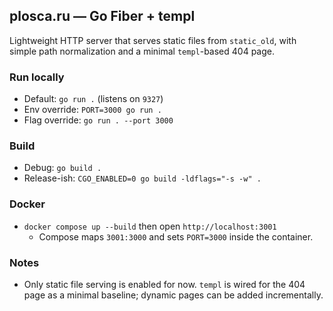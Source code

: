 ## plosca.ru — Go Fiber + templ

Lightweight HTTP server that serves static files from `static_old`, with simple path normalization and a minimal `templ`-based 404 page.

### Run locally

- Default: `go run .` (listens on `9327`)
- Env override: `PORT=3000 go run .`
- Flag override: `go run . --port 3000`

### Build

- Debug: `go build .`
- Release-ish: `CGO_ENABLED=0 go build -ldflags="-s -w" .`

### Docker

- `docker compose up --build` then open `http://localhost:3001`
  - Compose maps `3001:3000` and sets `PORT=3000` inside the container.

### Notes

- Only static file serving is enabled for now. `templ` is wired for the 404 page as a minimal baseline; dynamic pages can be added incrementally.
